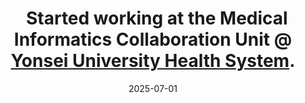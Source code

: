 ---
title: >-
    <i class="fas fa-briefcase text-muted" style="font-size: 0.9em; margin-right: 0.5em;"></i> Started working at the Medical Informatics Collaboration Unit @ <a href="https://yuhs.severance.healthcare/yuhs-en/index.do" target="_blank">Yonsei University Health System</a>.
date: 2025-07-01
---